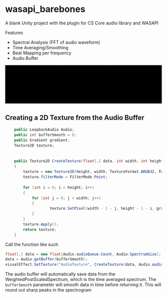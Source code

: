 # wasapi_barebones
A blank Unity project with the plugin for CS Core audio library and WASAPI

Features 
- Spectral Analysis (FFT of audio waveform)
- Time Averaging/Smoothing
- Beat Mapping per frequency 
- Audio Buffer

![](wasapi_spectrum.gif)


## Creating a 2D Texture from the Audio Buffer
```C#
    public LoopbackAudio Audio;
    public int bufferSmooth = 0;
    public Gradient gradient; 
    Texture2D texture;

    
    public Texture2D CreateTexture(float[,] data, int width, int height)
    {
        texture = new Texture2D(height, width, TextureFormat.ARGB32, false);
        texture.filterMode = FilterMode.Point;

        for (int i = 0; i < height; i++)
        {
            for (int j = 0; j < width; j++)
            {
                    texture.SetPixel(width - 1 - j, height - 1 - i, gradient.Evaluate(data[i,j]/10f));
            }
        }
        texture.Apply();
        return texture;
    }
```
Call the function like such
```C#
float[,] data = new float[Audio.audioQueue.Count, Audio.SpectrumSize];
data = Audio.getBuffer(bufferSmooth);
visualEffect.SetTexture("AudioTexture", CreateTexture(data, Audio.audioQueue.Count, Audio.SpectrumSize)  );     
```
The audio buffer will automatically save data from the WeightedPostScaledSpectrum, which is the time averaged spectrum. The `bufferSmooth` parameter will smooth data in time before returning it. This will round out sharp peaks in the spectrogram

